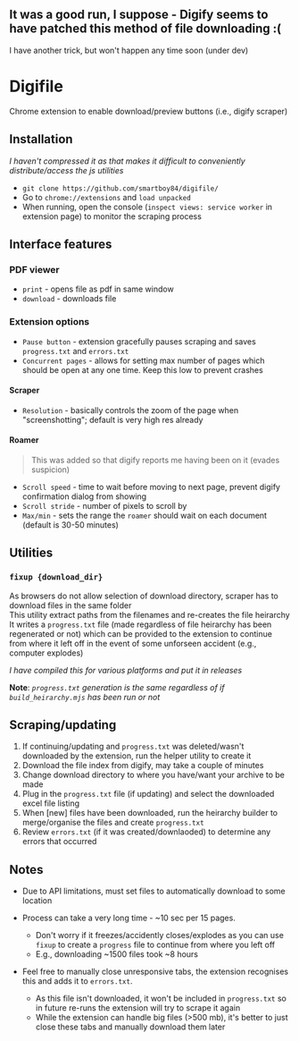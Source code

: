 ## It was a good run, I suppose - Digify seems to have patched this method of file downloading :(
I have another trick, but won't happen any time soon (under dev)

# Digifile
Chrome extension to enable download/preview buttons (i.e., digify scraper)

## Installation
*I haven't compressed it as that makes it difficult to conveniently distribute/access the js utilities* 
- `git clone https://github.com/smartboy84/digifile/`  
- Go to `chrome://extensions` and `load unpacked`  
- When running, open the console (`inspect views: service worker` in extension page) to monitor the scraping process   

## Interface features
### PDF viewer
- `print` - opens file as pdf in same window
- `download` - downloads file  
### Extension options
- `Pause button` - extension gracefully pauses scraping and saves `progress.txt` and `errors.txt`
- `Concurrent pages` - allows for setting max number of pages which should be open at any one time. Keep this low to prevent crashes
#### Scraper
-  `Resolution` - basically controls the zoom of the page when "screenshotting"; default is very high res already
#### Roamer
>This was added so that digify reports me having been on it (evades suspicion)
- `Scroll speed` - time to wait before moving to next page, prevent digify confirmation dialog from showing
- `Scroll stride` - number of pixels to scroll by
- `Max/min` - sets the range the `roamer` should wait on each document (default is 30-50 minutes)

## Utilities
### `fixup {download_dir}`
As browsers do not allow selection of download directory, scraper has to download files in the same folder   
This utility extract paths from the filenames and re-creates the file heirarchy 
It writes a `progress.txt` file (made regardless of file heirarchy has been regenerated or not) which can be provided to the extension to continue from where it left off in the event of some unforseen accident (e.g., computer explodes)  

*I have compiled this for various platforms and put it in releases*

**Note**: *`progress.txt` generation is the same regardless of if `build_heirarchy.mjs` has been run or not*

## Scraping/updating
1. If continuing/updating and `progress.txt` was deleted/wasn't downloaded by the extension, run the helper utility to create it  
2. Download the file index from digify, may take a couple of minutes   
4. Change download directory to where you have/want your archive to be made   
3. Plug in the `progress.txt` file (if updating) and select the downloaded excel file listing
4. When [new] files have been downloaded, run the heirarchy builder to merge/organise the files and create `progress.txt`
5. Review `errors.txt` (if it was created/downlaoded) to determine any errors that occurred 

## Notes

* Due to API limitations, must set files to automatically download to some location

* Process can take a very long time - ~10 sec per 15 pages. 
    - Don't worry if it freezes/accidently closes/explodes as you can use `fixup` to create a `progress` file to continue from where you left off
    - E.g., downloading ~1500 files took ~8 hours


* Feel free to manually close unresponsive tabs, the extension recognises this and adds it to `errors.txt`. 
    - As this file isn't downloaded, it won't be included in `progress.txt` so in future re-runs the extension will try to scrape it again  
    - While the extension can handle big files (>500 mb), it's better to just close these tabs and manually download them later
